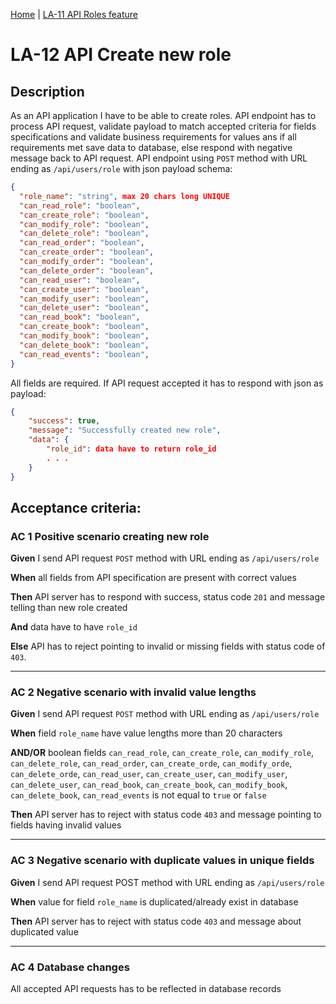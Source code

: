 [Home](../library_app_project.md) | [LA-11 API Roles feature](./LA-11_API_roles_feature.md)

# LA-12 API Create new role

## Description

As an API application I have to be able to create roles. API endpoint has to process API request, validate payload to match accepted criteria for fields specifications and validate business requirements for values ans if all requirements met save data to database, else respond with negative message back to API request. API endpoint using `POST` method with URL ending as `/api/users/role` with json payload schema:

```json
{
  "role_name": "string", max 20 chars long UNIQUE
  "can_read_role": "boolean",
  "can_create_role": "boolean",
  "can_modify_role": "boolean",
  "can_delete_role": "boolean",
  "can_read_order": "boolean",
  "can_create_order": "boolean",
  "can_modify_order": "boolean",
  "can_delete_order": "boolean",
  "can_read_user": "boolean",
  "can_create_user": "boolean",
  "can_modify_user": "boolean",
  "can_delete_user": "boolean",
  "can_read_book": "boolean",
  "can_create_book": "boolean",
  "can_modify_book": "boolean",
  "can_delete_book": "boolean",
  "can_read_events": "boolean",
}
```

All fields are required. If API request accepted it has to respond with json as payload:

```json
{
    "success": true,
    "message": "Successfully created new role",
    "data": {
        "role_id": data have to return role_id
        . . .
    }
}
```

## Acceptance criteria:

### AC 1 Positive scenario creating new role

**Given** I send API request `POST` method with URL ending as `/api/users/role`

**When** all fields from API specification are present with correct values

**Then** API server has to respond with success, status code `201` and message telling than new role created

**And** data have to have `role_id`

**Else** API has to reject pointing to invalid or missing fields with status code of `403`.

---

### AC 2 Negative scenario with invalid value lengths

**Given** I send API request `POST` method with URL ending as `/api/users/role `

**When** field `role_name` have value lengths more than 20 characters

**AND/OR** boolean fields `can_read_role`, `can_create_role`, `can_modify_role`, `can_delete_role`, `can_read_order`, `can_create_orde`, `can_modify_orde`, `can_delete_orde`, `can_read_user`, `can_create_user`, `can_modify_user`, `can_delete_user`, `can_read_book`, `can_create_book`, `can_modify_book`, `can_delete_book`, `can_read_events` is not equal to `true` or `false`

**Then** API server has to reject with status code `403` and message pointing to fields having invalid values

---

### AC 3 Negative scenario with duplicate values in unique fields

**Given** I send API request POST method with URL ending as `/api/users/role`

**When** value for field `role_name` is duplicated/already exist in database

**Then** API server has to reject with status code `403` and message about duplicated value

---

### AC 4 Database changes

All accepted API requests has to be reflected in database records

